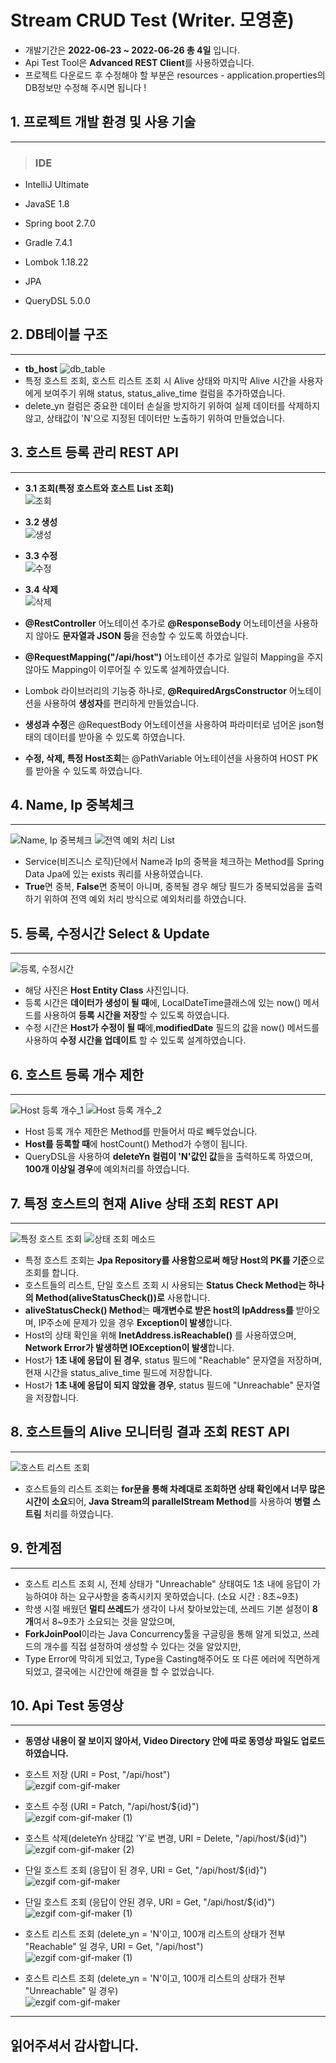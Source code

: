 # Stream CRUD Test (Writer. 모영훈)
- 개발기간은 **2022-06-23 ~ 2022-06-26 총 4일** 입니다.
- Api Test Tool은 **Advanced REST Client**를 사용하였습니다.
- 프로젝트 다운로드 후 수정해야 할 부분은 resources - application.properties의 DB정보만 수정해 주시면 됩니다 ! 

## 1. 프로젝트 개발 환경 및 사용 기술
------------------------------
> ### IDE
- IntelliJ Ultimate

- JavaSE 1.8
- Spring boot 2.7.0
- Gradle 7.4.1
- Lombok 1.18.22
- JPA
- QueryDSL 5.0.0

## 2. DB테이블 구조
------------------------------
- **tb_host**
  ![db_table](https://user-images.githubusercontent.com/54883318/175807554-a88fbf16-9282-4c68-8a27-5fc79e31ec36.JPG)
- 특정 호스트 조회, 호스트 리스트 조회 시 Alive 상태와 마지막 Alive 시간을 사용자에게 보여주기 위해 status, status_alive_time 컬럼을 추가하였습니다.
- delete_yn 컬럼은 중요한 데이터 손실을 방지하기 위하여 실제 데이터를 삭제하지 않고, 상태값이 'N'으로 지정된 데이터만 노출하기 위하여 만들었습니다.

## 3. 호스트 등록 관리 REST API
------------------------------
- **3.1 조회(특정 호스트와 호스트 List 조회)** <br>
  ![조회](https://user-images.githubusercontent.com/54883318/175805231-bfaba711-b644-49b3-b793-8051e26c08f2.JPG)
- **3.2 생성** <br>
  ![생성](https://user-images.githubusercontent.com/54883318/175805263-8ede8017-e9af-4663-a2a4-007039be5612.JPG)
- **3.3 수정** <br>
  ![수정](https://user-images.githubusercontent.com/54883318/175805264-65c304ee-0570-4faa-aa5f-19a37d598745.JPG)
- **3.4 삭제** <br>
  ![삭제](https://user-images.githubusercontent.com/54883318/175805261-783472eb-3180-4a9d-8497-9861f903d482.JPG)

- **@RestController** 어노테이션 추가로 **@ResponseBody** 어노테이션을 사용하지 않아도 **문자열과 JSON 등**을 전송할 수 있도록 하였습니다.
- **@RequestMapping("/api/host")** 어노테이션 추가로 일일히 Mapping을 주지 않아도 Mapping이 이루어질 수 있도록 설계하였습니다.
- Lombok 라이브러리의 기능중 하나로, **@RequiredArgsConstructor** 어노테이션을 사용하여 **생성자**를 편리하게 만들었습니다.
- **생성과 수정**은 @RequestBody 어노테이션을 사용하여 파라미터로 넘어온 json형태의 데이터를 받아올 수 있도록 하였습니다.
- **수정, 삭제, 특정 Host조회**는  @PathVariable 어노테이션을 사용하여 HOST PK를 받아올 수 있도록 하였습니다.

## 4. Name, Ip 중복체크
------------------------------
![Name, Ip 중복체크](https://user-images.githubusercontent.com/54883318/175805673-2515889e-6dfc-4aed-ac53-16c70f7b3689.JPG)
![전역 예외 처리 List](https://user-images.githubusercontent.com/54883318/175806160-15b29a68-40c7-49c0-80cc-03792e95e07d.JPG)
- Service(비즈니스 로직)단에서 Name과 Ip의 중복을 체크하는 Method를 Spring Data Jpa에 있는 exists 쿼리를 사용하였습니다.
- **True**면 중복, **False**면 중복이 아니며, 중복될 경우 해당 필드가 중복되었음을 출력하기 위하여 전역 예외 처리 방식으로 예외처리를 하였습니다.

## 5. 등록, 수정시간 Select & Update
------------------------------
![등록, 수정시간](https://user-images.githubusercontent.com/54883318/175805915-71380ba8-58b2-47fe-a20c-9246e7564d20.JPG)
- 해당 사진은 **Host Entity Class** 사진입니다.
- 등록 시간은 **데이터가 생성이 될 때**에, LocalDateTime클래스에 있는 now() 메서드를 사용하여 **등록 시간을 저장**할 수 있도록 하였습니다.
- 수정 시간은 **Host가 수정이 될 때**에,**modifiedDate** 필드의 값을 now() 메서드를 사용하여 **수정 시간을 업데이트** 할 수 있도록 설계하였습니다.

## 6. 호스트 등록 개수 제한
------------------------------
![Host 등록 개수_1](https://user-images.githubusercontent.com/54883318/175806027-dfeef926-a702-44da-82f2-8cd3092d3d5c.JPG)
![Host 등록 개수_2](https://user-images.githubusercontent.com/54883318/175806029-5ef08785-0eb8-40db-8880-68967f424731.JPG)
- Host 등록 개수 제한은 Method를 만들어서 따로 빼두었습니다.
- **Host를 등록할 때**에 hostCount() Method가 수행이 됩니다.
- QueryDSL을 사용하여 **deleteYn 컬럼이 'N'값인 값**들을 출력하도록 하였으며, **100개 이상일 경우**에 예외처리를 하였습니다.

## 7. 특정 호스트의 현재 Alive 상태 조회 REST API
------------------------------
![특정 호스트 조회](https://user-images.githubusercontent.com/54883318/175806245-1b2f28bf-db0b-4bb1-8203-e69ed873cd20.JPG)
![상태 조회 메소드](https://user-images.githubusercontent.com/54883318/175806247-2ca12499-cb5b-459c-bc44-bdbfeee30db8.JPG)
- 특정 호스트 조회는 **Jpa Repository를 사용함으로써 해당 Host의 PK를 기준**으로 조회를 합니다.
- 호스트들의 리스트, 단일 호스트 조회 시 사용되는 **Status Check Method는 하나의 Method(aliveStatusCheck())로** 사용합니다.
- **aliveStatusCheck() Method**는 **매개변수로 받은 host의 IpAddress를** 받아오며, IP주소에 문제가 있을 경우 **Exception이 발생**합니다.
- Host의 상태 확인을 위해 **InetAddress.isReachable()** 를 사용하였으며, **Network Error가 발생하면 IOException이 발생**합니다.
- Host가 **1초 내에 응답이 된 경우**, status 필드에 "Reachable" 문자열을 저장하며, 현재 시간을 status_alive_time 필드에 저장합니다.
- Host가 **1초 내에 응답이 되지 않았을 경우**, status 필드에 "Unreachable" 문자열을 저장합니다.

## 8. 호스트들의 Alive 모니터링 결과 조회 REST API
------------------------------
![호스트 리스트 조회](https://user-images.githubusercontent.com/54883318/175806625-ba816c3d-b094-47b8-86e6-29e06ea33216.JPG)
- 호스트들의 리스트 조회는 **for문을 통해 차례대로 조회하면 상태 확인에서 너무 많은 시간이 소요**되어, **Java Stream의 parallelStream Method**를 사용하여 **병렬 스트림** 처리를 하였습니다.

## 9. 한계점
------------------------------
- 호스트 리스트 조회 시, 전체 상태가 "Unreachable" 상태여도 1초 내에 응답이 가능하여야 하는 요구사항을 충족시키지 못하였습니다. (소요 시간 : 8초~9초)
- 학생 시절 배웠던 **멀티 쓰레드**가 생각이 나서 찾아보았는데, 쓰레드 기본 설정이 **8개**여서 8~9초가 소요되는 것을 알았으며,
- **ForkJoinPool**이라는 Java Concurrency툴을 구글링을 통해 알게 되었고, 쓰레드의 개수를 직접 설정하여 생성할 수 있다는 것을 알았지만,
- Type Error에 막히게 되었고, Type을 Casting해주어도 또 다른 에러에 직면하게 되었고, 결국에는 시간안에 해결을 할 수 없었습니다.

## 10. Api Test 동영상
------------------------------
- **동영상 내용이 잘 보이지 않아서, Video Directory 안에 따로 동영상 파일도 업로드 하였습니다.**

- 호스트 저장 (URI = Post, "/api/host") <br>
![ezgif com-gif-maker](https://user-images.githubusercontent.com/54883318/175808753-d8b6e81f-c99f-46ef-b387-443c46e0ac3d.gif) 
- 호스트 수정 (URI = Patch, "/api/host/${id}") <br>
![ezgif com-gif-maker (1)](https://user-images.githubusercontent.com/54883318/175809003-d8168e8d-5cd9-4cdf-b757-17fa8ee14053.gif)
- 호스트 삭제(deleteYn 상태값 'Y'로 변경, URI = Delete, "/api/host/${id}") <br>
![ezgif com-gif-maker (2)](https://user-images.githubusercontent.com/54883318/175809201-f81eeb7e-dde6-4f10-a6b5-f240449c6fee.gif)
- 단일 호스트 조회 (응답이 된 경우, URI = Get, "/api/host/${id}") <br>
![ezgif com-gif-maker](https://user-images.githubusercontent.com/54883318/175809557-aa3d880e-7dc7-4d4d-86fd-2d219316ab9c.gif)
- 단일 호스트 조회 (응답이 안된 경우, URI = Get, "/api/host/${id}") <br>
![ezgif com-gif-maker (1)](https://user-images.githubusercontent.com/54883318/175809721-6596fc54-db3d-4d17-8ef7-a9312a707f40.gif)
- 호스트 리스트 조회 (delete_yn = 'N'이고, 100개 리스트의 상태가 전부 "Reachable" 일 경우, URI = Get, "/api/host") <br>
![ezgif com-gif-maker (1)](https://user-images.githubusercontent.com/54883318/175810253-8b969da1-0469-4401-b1db-2305e8a35e11.gif)
- 호스트 리스트 조회 (delete_yn = 'N'이고, 100개 리스트의 상태가 전부 "Unreachable" 일 경우) <br>
![ezgif com-gif-maker](https://user-images.githubusercontent.com/54883318/175810095-179dfe48-c2fe-4b0f-9d83-bba543905595.gif)

------------------------------
<h2>읽어주셔서 감사합니다.</h2>
